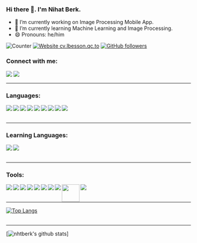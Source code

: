 ### Hi there 👋. I'm Nihat Berk.

- 🔭 I’m currently working on Image Processing Mobile App.
- 🌱 I’m currently learning Machine Learning and Image Processing.
- 😄 Pronouns: he/him

![Counter](https://komarev.com/ghpvc/?username=nhtberk&color=blue)
[![Website cv.lbesson.qc.to](https://img.shields.io/website-up-down-green-red/http/cv.lbesson.qc.to.svg)](https://nhtberk.github.io/)
[![GitHub followers](https://img.shields.io/github/followers/nhtberk.svg?style=social&label=Follow&maxAge=2592000)](https://github.com/nhtberk?tab=followers)


### Connect with me:
[<img src="https://img.icons8.com/external-justicon-flat-justicon/48/000000/external-linkedin-social-media-justicon-flat-justicon.png"/>][linkedin]
[<img src="https://img.icons8.com/color/48/000000/instagram-new--v1.png"/>][instagram]

---

### Languages:
<img align="left" src="https://img.icons8.com/color/48/000000/html-5--v1.png"/>
<img align="left" src="https://img.icons8.com/color/48/000000/css3.png"/>
<img align="left" src="https://img.icons8.com/color/48/000000/python--v1.png"/>
<img align="left" src="https://img.icons8.com/officel/48/000000/php-logo.png"/>
<img align="left" src="https://img.icons8.com/fluency/48/000000/laravel.png"/>
<img align="left" src="https://img.icons8.com/color/48/000000/java-coffee-cup-logo--v1.png"/>
<img align="left" src="https://img.icons8.com/external-tal-revivo-color-tal-revivo/48/000000/external-postgre-sql-a-free-and-open-source-relational-database-management-system-logo-color-tal-revivo.png"/>
<img align="left" src="https://img.icons8.com/color/48/000000/javascript--v1.png"/>
<img align="left" src="https://img.icons8.com/color/48/000000/bootstrap.png"/>

<br />
<br />

---

### Learning Languages:
<img align="left" src="https://img.icons8.com/office/48/000000/react.png"/>
<img align="left" src="https://img.icons8.com/material-outlined/48/000000/kotlin.png"/>


<br />
<br />

---

### Tools:

<img align="left" src="https://img.icons8.com/fluency/48/000000/visual-studio-code-2019.png"/>
<img align="left" src="https://img.icons8.com/color/48/000000/nodejs.png"/>
<img align="left" src="https://img.icons8.com/color/48/000000/android-studio--v2.png"/>
<img align="left" src="https://img.icons8.com/color/48/000000/pycharm.png"/>
<img align="left" src="https://img.icons8.com/ios/48/000000/wordpress--v2.png"/>
<img align="left" src="https://img.icons8.com/color/48/000000/adobe-photoshop--v1.png"/>
<img align="left" src="https://img.icons8.com/nolan/48/brackets-ide.png"/>
<img align="left" src="https://img.icons8.com/color/48/000000/firebase.png"/>
<img align="left" src="https://user-images.githubusercontent.com/57418401/152017545-6206e5bb-b356-4a51-b5ed-b23ddbaf2287.png" width="48px" height="48px"/>
<img align="left" src="https://img.icons8.com/color/48/000000/git.png"/>

<br />
<br />

---
[![Top Langs](https://github-readme-stats.vercel.app/api/top-langs/?username=nhtberk)](https://github.com/nhtberk/github-readme-stats)
<br />
<br />

---
[![nhtberk's github stats](https://github-readme-stats.vercel.app/api?username=nhtberk&theme=blue-green)]


[instagram]: https://instagram.com/nhtberk
[linkedin]: https://linkedin.com/in/nhtberk
